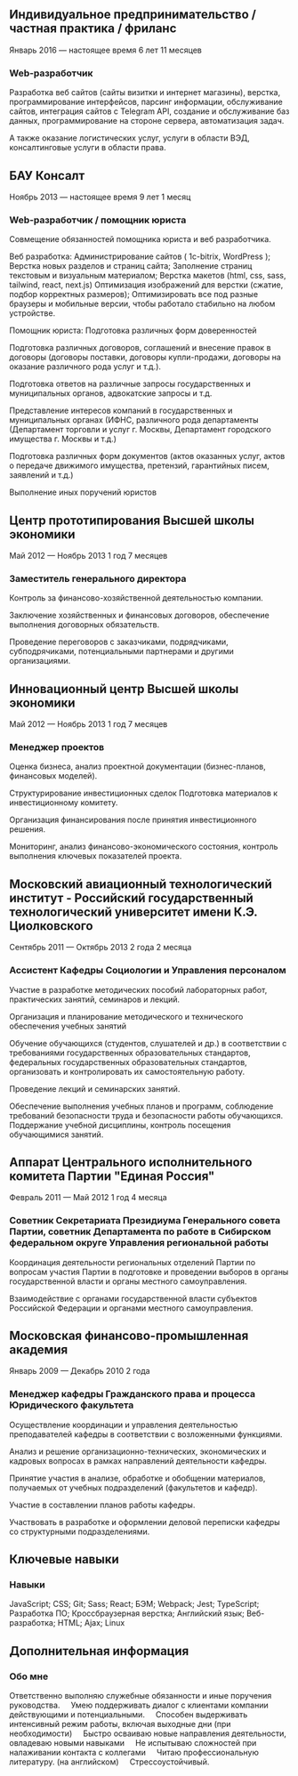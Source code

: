 ## Индивидуальное предпринимательство / частная практика / фриланс
Январь 2016 — настоящее время 6 лет 11 месяцев

### Web-разработчик

Разработка веб сайтов (сайты визитки и интернет магазины), верстка, программирование интерфейсов, парсинг информации, обслуживание сайтов, интеграция сайтов с Telegram API, создание и обслуживание баз данных, программирование на стороне сервера, автоматизация задач.

А также оказание логистических услуг, услуги в области ВЭД, консалтинговые услуги в области права.


## БАУ Консалт
Ноябрь 2013 — настоящее время 9 лет 1 месяц

### Web-разработчик / помощник юриста

Совмещение обязанностей помощника юриста и веб разработчика.

Веб разработка: 
Администрирование сайтов ( 1c-bitrix, WordPress );
Верстка новых разделов и страниц сайта;
Заполнение страниц текстовым и визуальным материалом;
Верстка макетов (html, css, sass, tailwind, react, next.js)
Оптимизация изображений для верстки (сжатие, подбор корректных размеров);
Оптимизировать все под разные браузеры и мобильные версии, чтобы работало стабильно на любом устройстве.

Помощник юриста:
Подготовка различных форм доверенностей

Подготовка различных договоров, соглашений и внесение правок в договоры (договоры поставки, договоры купли-продажи, договоры на оказание различного рода услуг и т.д.).

Подготовка ответов на различные запросы государственных и муниципальных органов, адвокатские запросы и т.д.

Представление интересов компаний в государственных и муниципальных органах (ИФНС, различного рода департаменты (Департамент торговли и услуг г. Москвы, Департамент городского имущества г. Москвы и т.д.)

Подготовка различных форм документов (актов оказанных услуг, актов о передаче движимого имущества, претензий, гарантийных писем, заявлений и т.д.)

Выполнение иных поручений юристов

## Центр прототипирования Высшей школы экономики
Май 2012 — Ноябрь 2013 1 год 7 месяцев

### Заместитель генерального директора

Контроль за финансово-хозяйственной деятельностью компании.

Заключение хозяйственных и финансовых договоров, обеспечение выполнения договорных обязательств.

Проведение переговоров с заказчиками, подрядчиками, субподрячиками, потенциальными партнерами и другими организациями.

## Инновационный центр Высшей школы экономики
Май 2012 — Ноябрь 2013 1 год 7 месяцев

### Менеджер проектов

Оценка бизнеса, анализ проектной документации (бизнес-планов, финансовых моделей).

Структурирование инвестиционных сделок
Подготовка материалов к инвестиционному комитету.

Организация финансирования после принятия инвестиционного решения.

Мониторинг, анализ финансово-экономического состояния, контроль выполнения ключевых показателей проекта.

## Московский авиационный технологический институт - Российский государственный технологический университет имени К.Э. Циолковского
 
Сентябрь 2011 — Октябрь 2013 2 года 2 месяца

### Ассистент Кафедры Социологии и Управления персоналом

Участие в разработке методических пособий лабораторных работ, практических занятий, семинаров и лекций.

Организация и планирование методического и технического обеспечения учебных занятий

Обучение обучающихся (студентов, слушателей и др.) в соответствии с требованиями государственных образовательных стандартов, федеральных государственных образовательных стандартов, организовать и контролировать их самостоятельную работу.

Проведение лекций и семинарских занятий.

Обеспечение выполнения учебных планов и программ, соблюдение требований безопасности труда и безопасности работы обучающихся. Поддержание учебной дисциплины, контроль посещения обучающимися занятий.

## Аппарат Центрального исполнительного комитета Партии "Единая Россия"
Февраль 2011 — Май 2012 1 год 4 месяца

### Советник Секретариата Президиума Генерального совета Партии, советник Департамента по работе в Сибирском федеральном округе Управления региональной работы

Координация деятельности региональных отделений Партии по вопросам участия Партии в подготовке и проведении выборов в органы государственной власти и органы местного самоуправления.

Взаимодействие с органами государственной власти субъектов Российской Федерации и органами местного самоуправления.

## Московская финансово-промышленная академия
Январь 2009 — Декабрь 2010 2 года

### Менеджер кафедры Гражданского права и процесса Юридического факультета

Осуществление координации и управления деятельностью преподавателей кафедры в соответствии с возложенными функциями.

Анализ и решение организационно-технических, экономических и кадровых вопросах в рамках направлений деятельности кафедры.

Принятие участия в анализе, обработке и обобщении материалов, получаемых от учебных подразделений (факультетов и кафедр).

Участие в составлении планов работы кафедры.

Участвовать в разработке и оформлении деловой переписки кафедры со структурными подразделениями.

## Ключевые навыки

### Навыки

JavaScript; CSS; Git; Sass; React; БЭМ; Webpack; Jest; TypeScript; Разработка ПО; Кроссбраузерная верстка; Английский язык; Веб-разработка; HTML; Ajax; Linux

## Дополнительная информация

### Обо мне
Ответственно выполняю служебные обязанности и иные поручения руководства.
    Умею поддерживать диалог с клиентами компании действующими и потенциальными.
    Способен выдерживать интенсивный режим работы, включая выходные дни (при необходимости)
    Быстро осваиваю новые направления деятельности, овладеваю новыми навыками
    Не испытываю сложностей при налаживании контакта с коллегами
    Читаю профессиональную литературу. (на английском)
    Стрессоустойчивый.
